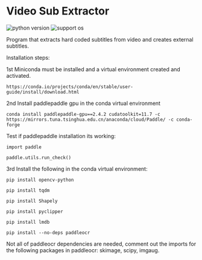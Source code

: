 # Video Sub Extractor

![python version](https://img.shields.io/badge/Python-3.10.9-blue.svg)
![support os](https://img.shields.io/badge/OS-Windows-green.svg)

Program that extracts hard coded subtitles from video and creates external subtitles.

Installation steps:

1st Miniconda must be installed and a virtual environment created and activated.

```
https://conda.io/projects/conda/en/stable/user-guide/install/download.html
```

2nd Install paddlepaddle gpu in the conda virtual environment

```
conda install paddlepaddle-gpu==2.4.2 cudatoolkit=11.7 -c https://mirrors.tuna.tsinghua.edu.cn/anaconda/cloud/Paddle/ -c conda-forge
```

Test if paddlepaddle installation its working:

```
import paddle
```

```
paddle.utils.run_check()
```

3rd Install the following in the conda virtual environment:

```
pip install opencv-python
```

```
pip install tqdm
```

```
pip install Shapely
```

```
pip install pyclipper
```

```
pip install lmdb
```

```
pip install --no-deps paddleocr
```

Not all of paddleocr dependencies are needed, comment out the imports for the following packages in paddleocr:
skimage, scipy, imgaug.
